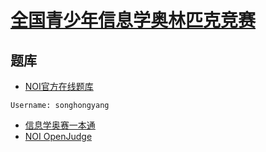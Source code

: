# [全国青少年信息学奥林匹克竞赛](http://www.noi.cn/articles.html?type=10)

## 题库
* [NOI官方在线题库](http://oj.noi.cn/oj/#main/home)
```
Username: songhongyang
```
* [信息学奥赛一本通](http://ybt.ssoier.cn:8088/)
* [NOI OpenJudge](http://noi.openjudge.cn/)
